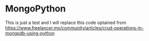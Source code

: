 # MongoPython
This is just a test and I will replace this code optained from 
https://www.freelancer.mx/community/articles/crud-operations-in-mongodb-using-python


